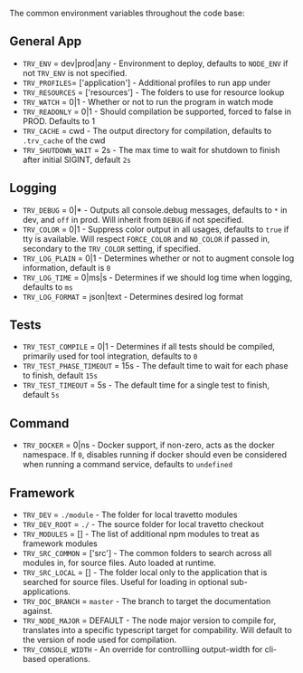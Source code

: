 The common environment variables throughout the code base:

## General App
* `TRV_ENV` = dev|prod|any        - Environment to deploy, defaults to `NODE_ENV` if not `TRV_ENV` is not specified.
* `TRV_PROFILES`= ['application'] - Additional profiles to run app under
* `TRV_RESOURCES` = ['resources'] - The folders to use for resource lookup
* `TRV_WATCH` = 0|1               - Whether or not to run the program in watch mode
* `TRV_READONLY` = 0|1            - Should compilation be supported, forced to false in PROD.  Defaults to 1
* `TRV_CACHE` = cwd               - The output directory for compilation, defaults to `.trv_cache` of the cwd
* `TRV_SHUTDOWN_WAIT` = 2s        - The max time to wait for shutdown to finish after initial SIGINT, default `2s`

## Logging 
* `TRV_DEBUG` = 0|*               - Outputs all console.debug messages, defaults to `*` in dev, and `off` in prod.  Will inherit from `DEBUG` if not specified.
* `TRV_COLOR` = 0|1               - Suppress color output in all usages, defaults to `true` if tty is available.  Will respect `FORCE_COLOR` and `NO_COLOR` if passed in, secondary to the `TRV_COLOR` setting, if specified.
* `TRV_LOG_PLAIN` = 0|1           - Determines whether or not to augment console log information, default is `0`
* `TRV_LOG_TIME` = 0|ms|s         - Determines if we should log time when logging, defaults to `ms` 
* `TRV_LOG_FORMAT` = json|text    - Determines desired log format

## Tests
* `TRV_TEST_COMPILE` = 0|1        - Determines if all tests should be compiled, primarily used for tool integration, defaults to `0`
* `TRV_TEST_PHASE_TIMEOUT` = 15s  - The default time to wait for each phase to finish, default `15s`
* `TRV_TEST_TIMEOUT` = 5s         - The default time for a single test to finish, default `5s`

## Command
* `TRV_DOCKER` = 0|ns             - Docker support, if non-zero, acts as the docker namespace.  If `0`, disables running if docker should even be considered when running a command service, defaults to `undefined`

## Framework
* `TRV_DEV` = `./module`          - The folder for local travetto modules
* `TRV_DEV_ROOT` = `./`           - The source folder for local travetto checkout
* `TRV_MODULES` = []              - The list of additional npm modules to treat as framework modules
* `TRV_SRC_COMMON` = ['src']      - The common folders to search across all modules in, for source files.  Auto loaded at runtime.
* `TRV_SRC_LOCAL` = []            - The folder local only to the application that is searched for source files.  Useful for loading in optional sub-applications.
* `TRV_DOC_BRANCH` = `master`     - The branch to target the documentation against.
* `TRV_NODE_MAJOR` = DEFAULT      - The node major version to compile for, translates into a specific typescript target for compability. Will default to the version of node used for compilation.
* `TRV_CONSOLE_WIDTH`             - An override for controlliing output-width for cli-based operations.